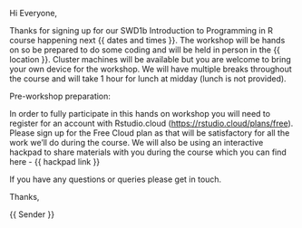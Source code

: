 Hi Everyone,

Thanks for signing up for our SWD1b Introduction to Programming in R course happening next {{ dates and times }}.
The workshop will be hands on so be prepared to do some coding and will be held in person in the {{ location }}. Cluster machines will be available but you are welcome to bring your own device for the workshop. We will have multiple breaks throughout the course and will take 1 hour for lunch at midday (lunch is not provided).

Pre-workshop preparation: 

In order to fully participate in this hands on workshop you will need to register for an account with Rstudio.cloud (https://rstudio.cloud/plans/free). Please sign up for the Free Cloud plan as that will be satisfactory for all the work we’ll do during the course.
We will also be using an interactive hackpad to share materials with you during the course which you can find here - {{ hackpad link }}

If you have any questions or queries please get in touch.

Thanks,

{{ Sender }}

